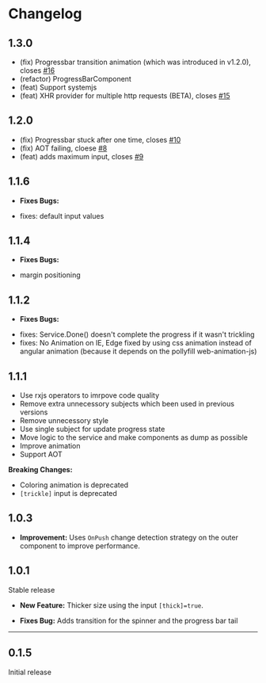 # Changelog

## 1.3.0

 - (fix) Progressbar transition animation (which was introduced in v1.2.0), closes [#16](https://github.com/MurhafSousli/ng2-progressbar/issues/16)
 - (refactor) ProgressBarComponent
 - (feat) Support systemjs
 - (feat) XHR provider for multiple http requests (BETA), closes [#15](https://github.com/MurhafSousli/ng2-progressbar/issues/15)

## 1.2.0

 - (fix) Progressbar stuck after one time, closes [#10](https://github.com/MurhafSousli/ng2-progressbar/issues/10)
 - (fix) AOT failing, cloese [#8](https://github.com/MurhafSousli/ng2-progressbar/issues/8)
 - (feat) adds maximum input, closes [#9](https://github.com/MurhafSousli/ng2-progressbar/issues/9)

## 1.1.6

* **Fixes Bugs:** 
 - fixes: default input values

## 1.1.4

* **Fixes Bugs:** 
 - margin positioning

## 1.1.2

* **Fixes Bugs:** 
 - fixes: Service.Done() doesn't complete the progress if it wasn't trickling 
 - fixes: No Animation on IE, Edge 
    fixed by using css animation instead of angular animation (because it depends on the pollyfill web-animation-js)

## 1.1.1

 - Use rxjs operators to imrpove code quality
 - Remove extra unnecessory subjects which been used in previous versions
 - Remove unnecessory style
 - Use single subject for update progress state
 - Move logic to the service and make components as dump as possible 
 - Improve animation
 - Support AOT

 **Breaking Changes:**
 
 - Coloring animation is deprecated 
 - `[trickle]` input is deprecated 

## 1.0.3

* **Improvement:** Uses `OnPush` change detection strategy on the outer component to improve performance.

## 1.0.1

Stable release

* **New Feature:** Thicker size using the input `[thick]=true`.

* **Fixes Bug:** Adds transition for the spinner and the progress bar tail

*** 

## 0.1.5

Initial release
